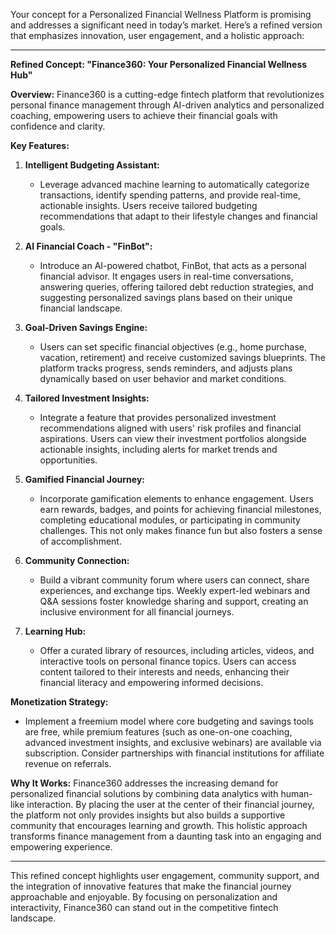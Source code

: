 Your concept for a Personalized Financial Wellness Platform is promising and addresses a significant need in today’s market. Here’s a refined version that emphasizes innovation, user engagement, and a holistic approach:

---

**Refined Concept: "Finance360: Your Personalized Financial Wellness Hub"**

**Overview:**
Finance360 is a cutting-edge fintech platform that revolutionizes personal finance management through AI-driven analytics and personalized coaching, empowering users to achieve their financial goals with confidence and clarity.

**Key Features:**

1. **Intelligent Budgeting Assistant:**
   - Leverage advanced machine learning to automatically categorize transactions, identify spending patterns, and provide real-time, actionable insights. Users receive tailored budgeting recommendations that adapt to their lifestyle changes and financial goals.

2. **AI Financial Coach - "FinBot":**
   - Introduce an AI-powered chatbot, FinBot, that acts as a personal financial advisor. It engages users in real-time conversations, answering queries, offering tailored debt reduction strategies, and suggesting personalized savings plans based on their unique financial landscape.

3. **Goal-Driven Savings Engine:**
   - Users can set specific financial objectives (e.g., home purchase, vacation, retirement) and receive customized savings blueprints. The platform tracks progress, sends reminders, and adjusts plans dynamically based on user behavior and market conditions.

4. **Tailored Investment Insights:**
   - Integrate a feature that provides personalized investment recommendations aligned with users' risk profiles and financial aspirations. Users can view their investment portfolios alongside actionable insights, including alerts for market trends and opportunities.

5. **Gamified Financial Journey:**
   - Incorporate gamification elements to enhance engagement. Users earn rewards, badges, and points for achieving financial milestones, completing educational modules, or participating in community challenges. This not only makes finance fun but also fosters a sense of accomplishment.

6. **Community Connection:**
   - Build a vibrant community forum where users can connect, share experiences, and exchange tips. Weekly expert-led webinars and Q&A sessions foster knowledge sharing and support, creating an inclusive environment for all financial journeys.

7. **Learning Hub:**
   - Offer a curated library of resources, including articles, videos, and interactive tools on personal finance topics. Users can access content tailored to their interests and needs, enhancing their financial literacy and empowering informed decisions.

**Monetization Strategy:**
- Implement a freemium model where core budgeting and savings tools are free, while premium features (such as one-on-one coaching, advanced investment insights, and exclusive webinars) are available via subscription. Consider partnerships with financial institutions for affiliate revenue on referrals.

**Why It Works:**
Finance360 addresses the increasing demand for personalized financial solutions by combining data analytics with human-like interaction. By placing the user at the center of their financial journey, the platform not only provides insights but also builds a supportive community that encourages learning and growth. This holistic approach transforms finance management from a daunting task into an engaging and empowering experience.

---

This refined concept highlights user engagement, community support, and the integration of innovative features that make the financial journey approachable and enjoyable. By focusing on personalization and interactivity, Finance360 can stand out in the competitive fintech landscape.